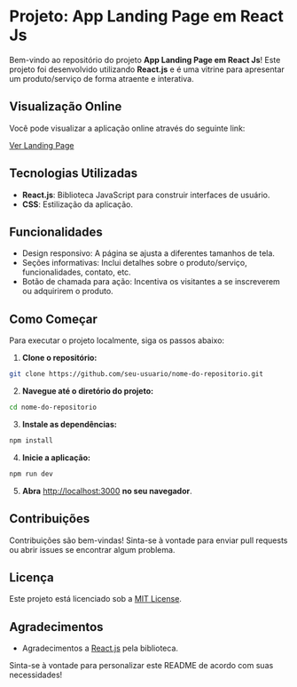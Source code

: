 # Projeto: App Landing Page em React Js

Bem-vindo ao repositório do projeto **App Landing Page em React Js**! Este projeto foi desenvolvido utilizando **React.js** e é uma vitrine para apresentar um produto/serviço de forma atraente e interativa.

## Visualização Online

Você pode visualizar a aplicação online através do seguinte link:

[Ver Landing Page](https://app-landing-page01.netlify.app/)

## Tecnologias Utilizadas

- **React.js**: Biblioteca JavaScript para construir interfaces de usuário.
- **CSS**: Estilização da aplicação.

## Funcionalidades

- Design responsivo: A página se ajusta a diferentes tamanhos de tela.
- Seções informativas: Inclui detalhes sobre o produto/serviço, funcionalidades, contato, etc.
- Botão de chamada para ação: Incentiva os visitantes a se inscreverem ou adquirirem o produto.

## Como Começar

Para executar o projeto localmente, siga os passos abaixo:

1. **Clone o repositório:**

```bash
git clone https://github.com/seu-usuario/nome-do-repositorio.git
```

2. **Navegue até o diretório do projeto:**

```bash
cd nome-do-repositorio
```

3. **Instale as dependências:**

```bash
npm install
```

4. **Inicie a aplicação:**

```bash
npm run dev
```

5. **Abra** [http://localhost:3000](http://localhost:5173) **no seu navegador**.

## Contribuições

Contribuições são bem-vindas! Sinta-se à vontade para enviar pull requests ou abrir issues se encontrar algum problema.

## Licença

Este projeto está licenciado sob a [MIT License](LICENSE).

## Agradecimentos

- Agradecimentos a [React.js](https://reactjs.org) pela biblioteca.

Sinta-se à vontade para personalizar este README de acordo com suas necessidades!
